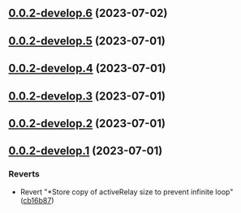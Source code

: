 ## [0.0.2-develop.6](https://git.lumeweb.com/LumeWeb/hyperswarm-web/compare/v0.0.2-develop.5...v0.0.2-develop.6) (2023-07-02)

## [0.0.2-develop.5](https://git.lumeweb.com/LumeWeb/hyperswarm-web/compare/v0.0.2-develop.4...v0.0.2-develop.5) (2023-07-01)

## [0.0.2-develop.4](https://git.lumeweb.com/LumeWeb/hyperswarm-web/compare/v0.0.2-develop.3...v0.0.2-develop.4) (2023-07-01)

## [0.0.2-develop.3](https://git.lumeweb.com/LumeWeb/hyperswarm-web/compare/v0.0.2-develop.2...v0.0.2-develop.3) (2023-07-01)

## [0.0.2-develop.2](https://git.lumeweb.com/LumeWeb/hyperswarm-web/compare/v0.0.2-develop.1...v0.0.2-develop.2) (2023-07-01)

## [0.0.2-develop.1](https://git.lumeweb.com/LumeWeb/hyperswarm-web/compare/v0.0.1...v0.0.2-develop.1) (2023-07-01)


### Reverts

* Revert "*Store copy of activeRelay size to prevent infinite loop" ([cb16b87](https://git.lumeweb.com/LumeWeb/hyperswarm-web/commit/cb16b87b73e104aa2e6ad3dad1b827cb0a85243a))
